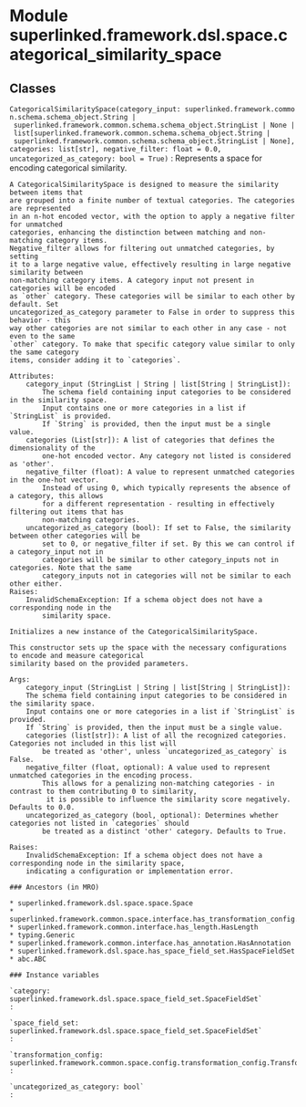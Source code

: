 Module superlinked.framework.dsl.space.categorical_similarity_space
===================================================================

Classes
-------

`CategoricalSimilaritySpace(category_input: superlinked.framework.common.schema.schema_object.String | superlinked.framework.common.schema.schema_object.StringList | None | list[superlinked.framework.common.schema.schema_object.String | superlinked.framework.common.schema.schema_object.StringList | None], categories: list[str], negative_filter: float = 0.0, uncategorized_as_category: bool = True)`
:   Represents a space for encoding categorical similarity.
    
    A CategoricalSimilaritySpace is designed to measure the similarity between items that
    are grouped into a finite number of textual categories. The categories are represented
    in an n-hot encoded vector, with the option to apply a negative filter for unmatched
    categories, enhancing the distinction between matching and non-matching category items.
    Negative_filter allows for filtering out unmatched categories, by setting
    it to a large negative value, effectively resulting in large negative similarity between
    non-matching category items. A category input not present in categories will be encoded
    as `other` category. These categories will be similar to each other by default. Set
    uncategorized_as_category parameter to False in order to suppress this behavior - this
    way other categories are not similar to each other in any case - not even to the same
    `other` category. To make that specific category value similar to only the same category
    items, consider adding it to `categories`.
    
    Attributes:
        category_input (StringList | String | list[String | StringList]):
            The schema field containing input categories to be considered in the similarity space.
            Input contains one or more categories in a list if `StringList` is provided.
            If `String` is provided, then the input must be a single value.
        categories (List[str]): A list of categories that defines the dimensionality of the
            one-hot encoded vector. Any category not listed is considered as 'other'.
        negative_filter (float): A value to represent unmatched categories in the one-hot vector.
            Instead of using 0, which typically represents the absence of a category, this allows
            for a different representation - resulting in effectively filtering out items that has
            non-matching categories.
        uncategorized_as_category (bool): If set to False, the similarity between other categories will be
            set to 0, or negative_filter if set. By this we can control if a category_input not in
            categories will be similar to other category_inputs not in categories. Note that the same
            category_inputs not in categories will not be similar to each other either.
    Raises:
        InvalidSchemaException: If a schema object does not have a corresponding node in the
            similarity space.
    
    Initializes a new instance of the CategoricalSimilaritySpace.
    
    This constructor sets up the space with the necessary configurations to encode and measure categorical
    similarity based on the provided parameters.
    
    Args:
        category_input (StringList | String | list[String | StringList]):
        The schema field containing input categories to be considered in the similarity space.
        Input contains one or more categories in a list if `StringList` is provided.
        If `String` is provided, then the input must be a single value.
        categories (list[str]): A list of all the recognized categories. Categories not included in this list will
            be treated as 'other', unless `uncategorized_as_category` is False.
        negative_filter (float, optional): A value used to represent unmatched categories in the encoding process.
            This allows for a penalizing non-matching categories - in contrast to them contributing 0 to similarity,
             it is possible to influence the similarity score negatively. Defaults to 0.0.
        uncategorized_as_category (bool, optional): Determines whether categories not listed in `categories` should
            be treated as a distinct 'other' category. Defaults to True.
    
    Raises:
        InvalidSchemaException: If a schema object does not have a corresponding node in the similarity space,
        indicating a configuration or implementation error.

    ### Ancestors (in MRO)

    * superlinked.framework.dsl.space.space.Space
    * superlinked.framework.common.space.interface.has_transformation_config.HasTransformationConfig
    * superlinked.framework.common.interface.has_length.HasLength
    * typing.Generic
    * superlinked.framework.common.interface.has_annotation.HasAnnotation
    * superlinked.framework.dsl.space.has_space_field_set.HasSpaceFieldSet
    * abc.ABC

    ### Instance variables

    `category: superlinked.framework.dsl.space.space_field_set.SpaceFieldSet`
    :

    `space_field_set: superlinked.framework.dsl.space.space_field_set.SpaceFieldSet`
    :

    `transformation_config: superlinked.framework.common.space.config.transformation_config.TransformationConfig[superlinked.framework.common.data_types.Vector, list[str]]`
    :

    `uncategorized_as_category: bool`
    :